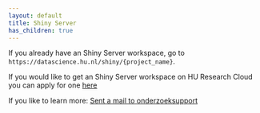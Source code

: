 ```yaml
---
layout: default
title: Shiny Server
has_children: true
---
```


If you already have an Shiny Server workspace, go to `https://datascience.hu.nl/shiny/{project_name}`.

If you would like to get an Shiny Server workspace on HU Research Cloud you can apply for one [here](https://askhu.sharepoint.hu.nl/informatie-items/Paginas/Data-analyse-omgeving-aanvragen.aspx)

If you like to learn more: [Sent a mail to onderzoeksupport](onderzoeksupport@hu.nl)
